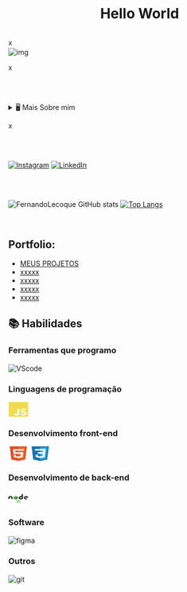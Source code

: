 <!--título-->
<div id="user-content-toc">
  <ul align="center">
    <summary><h1 style="display: inline-block">Hello World</h1></summary>
</div>

<!-- Presentation -->
<p>
   x

<br>

<!-- GIF -->
<img align="center" alt="img" src="https://i.pinimg.com/originals/d7/cc/17/d7cc1787d42f144754af9ade7a27ccd3.gif" />

<br>

x
</p>

<br><br>

<!-- Dropdown -->
<details>
  <summary>🖥️ Mais Sobre mim</summary>
  </details>
  <p>
x
  </p>
<br><br>

<!-- Links -->
[![Instagram](https://img.shields.io/badge/Instagram-E4405F?style=for-the-badge&logo=instagram&logoColor=white)](https://www.instagram.com/reel/C-kwANFOeez/?igsh=bDA5cml1ejV6ZHF1)
[![LinkedIn](https://img.shields.io/badge/LinkedIn-0077B5?style=for-the-badge&logo=linkedin&logoColor=white)](https://www.linkedin.com/in/fernando-lecoque-492b67311/)


<br><br>

<!-- GithubStats -->
![FernandoLecoque GitHub stats](https://github-readme-stats.vercel.app/api?username=FernandoLecoque&show_icons=true&theme=gotham)
[![Top Langs](https://github-readme-stats.vercel.app/api/top-langs/?username=FernandoLecoque&show_icons=true&theme=gotham)](https://github.com/FernandoLecoque/github-readme-stats)

<br>

<!-- Portfolio -->
## Portfolio:
- [MEUS PROJETOS](x)
- [xxxxx](x)
- [xxxxx](x)
- [xxxxx](x)
- [xxxxx](x)


## 📚 Habilidades
<!-- Skills: Programming Languages -->
<div style="flex-basis: 48%;">
    <h3>Ferramentas que programo</h3>
    <img align="center" alt="VScode" height="30" width="40" src="https://cdn.jsdelivr.net/gh/devicons/devicon/icons/vscode/vscode-original.svg">



  <div style="flex-basis: 48%;">
    <h3>Linguagens de programação</h3>
    <img align="center" alt="Js" height="30" width="40" src="https://raw.githubusercontent.com/devicons/devicon/master/icons/javascript/javascript-plain.svg">
   



<div style="flex-basis: 48%;">
    <h3>Desenvolvimento front-end</h3>
 <img align="center" alt="HTML" height="30" width="40" src="https://raw.githubusercontent.com/devicons/devicon/master/icons/html5/html5-original.svg">
    <img align="center" alt="CSS" height="30" width="40" src="https://raw.githubusercontent.com/devicons/devicon/master/icons/css3/css3-original.svg">



<div style="flex-basis: 48%;">
    <h3>Desenvolvimento de back-end</h3>
    <img align="center" alt="nodejs" height="30" width="40" src="https://raw.githubusercontent.com/devicons/devicon/master/icons/nodejs/nodejs-original-wordmark.svg" alt="nodejs">



<div style="flex-basis: 48%;">
    <h3>Software</h3>
    <img align="center" alt="figma" height="30" width="40" 
src="https://www.vectorlogo.zone/logos/figma/figma-icon.svg" alt="git" width="40">



<div style="flex-basis: 48%;">
    <h3>Outros</h3>
    <img align="center" alt="git" height="30" width="40" 
src="https://www.vectorlogo.zone/logos/git-scm/git-scm-icon.svg" alt="git" width="40">
</div>
